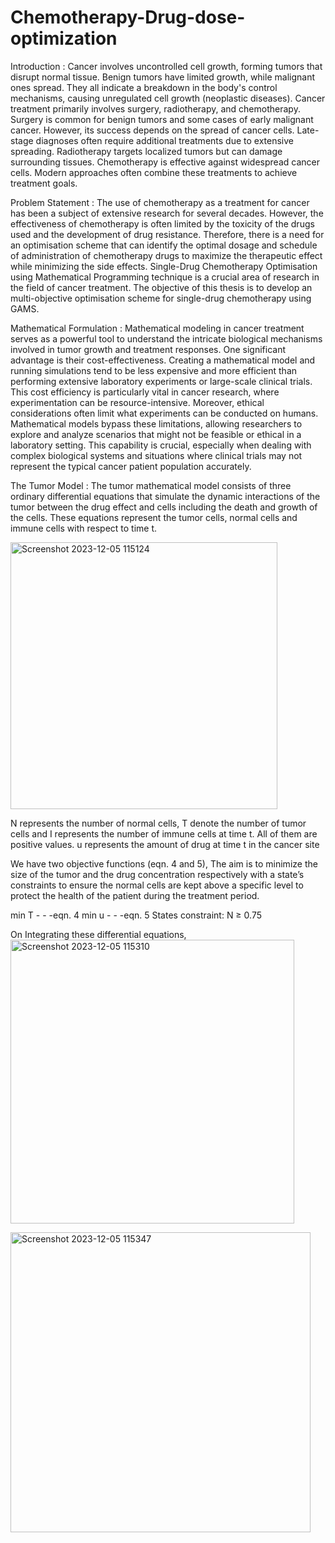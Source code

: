 # Chemotherapy-Drug-dose-optimization

Introduction :
Cancer involves uncontrolled cell growth, forming tumors that disrupt normal tissue. Benign tumors have limited growth, while malignant ones spread. They all indicate a breakdown in the body's control mechanisms, causing unregulated cell growth (neoplastic diseases).
Cancer treatment primarily involves surgery, radiotherapy, and chemotherapy. Surgery is common for benign tumors and some cases of early malignant cancer. However, its success depends on the spread of cancer cells. Late-stage diagnoses often require additional treatments due to extensive spreading. Radiotherapy targets localized tumors but can damage surrounding tissues. Chemotherapy is effective against widespread cancer cells. Modern approaches often combine these treatments to achieve treatment goals.

Problem Statement :
The use of chemotherapy as a treatment for cancer has been a subject of extensive research for several decades. However, the effectiveness of chemotherapy is often limited by the toxicity of the drugs used and the development of drug resistance. Therefore, there is a need for an optimisation scheme that can identify the optimal dosage and schedule of administration of chemotherapy drugs to maximize the therapeutic effect while minimizing the side effects.
Single-Drug Chemotherapy Optimisation using Mathematical Programming technique is a crucial area of research in the field of cancer treatment. The objective of this thesis is to develop an multi-objective optimisation scheme for single-drug chemotherapy using GAMS.

Mathematical Formulation :
Mathematical modeling in cancer treatment serves as a powerful tool to understand the intricate biological mechanisms involved in tumor growth and treatment responses.
One significant advantage is their cost-effectiveness. Creating a mathematical model and running simulations tend to be less expensive and more efficient than performing extensive laboratory experiments or large-scale clinical trials. This cost efficiency is particularly vital in cancer research, where experimentation can be resource-intensive.
Moreover, ethical considerations often limit what experiments can be conducted on humans. Mathematical models bypass these limitations, allowing researchers to explore and analyze scenarios that might not be feasible or ethical in a laboratory setting. This capability is crucial, especially when dealing with complex biological systems and situations where clinical trials may not represent the typical cancer patient population accurately.

The Tumor Model :
The tumor mathematical model consists of three ordinary differential equations that simulate the dynamic interactions of the tumor between the drug effect and cells including the death and growth of the cells. These equations represent the tumor cells, normal cells and immune cells with respect to time t.


<img width="427" alt="Screenshot 2023-12-05 115124" src="https://github.com/arijit-m/Chemotherapy-Drug-dose-optimization/assets/117001774/06277707-42ad-4e2a-b171-aa362192936b">

N represents the number of normal cells,
T denote the number of tumor cells and
I represents the number of immune cells at time t.
All of them are positive values. u represents the amount of drug at time t in the cancer site

We have two objective functions (eqn. 4 and 5),
 The aim is to minimize the size of the tumor and the drug concentration respectively with a state’s constraints to ensure the normal cells are kept above a specific level to protect the health of the patient during the treatment period.

 min  T   - - -eqn. 4
 min  u  - - -eqn. 5
 States constraint: N ≥ 0.75

On Integrating these differential equations,
<img width="454" alt="Screenshot 2023-12-05 115310" src="https://github.com/arijit-m/Chemotherapy-Drug-dose-optimization/assets/117001774/bae628ba-67b1-4d12-b108-5b37dfbf5399">

<img width="480" alt="Screenshot 2023-12-05 115347" src="https://github.com/arijit-m/Chemotherapy-Drug-dose-optimization/assets/117001774/736c910b-79e1-42c1-bcee-12e775ff98f9">





